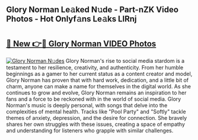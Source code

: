 ## Glory Norman Le𝚊ked N𝚞de - Part-nZK Video Photos - Hot Onlyf𝚊ns Le𝚊ks LlRnj

# <h2><a href="http://ac45197.deff.icu/?id=Glory+Norman">🔗 New 👉🔴 Glory Norman VIDEO Photos</a></h2>

[![Glory Norman N𝚞des](https://i.imgur.com/rIISA9y.gif)](http://ac45197.deff.icu/?id=Glory+Norman)
Glory Norman's rise to social media stardom is a testament to her resilience, creativity, and authenticity. From her humble beginnings as a gamer to her current status as a content creator and model, Glory Norman has proven that with hard work, dedication, and a little bit of charm, anyone can make a name for themselves in the digital world. As she continues to grow and evolve, Glory Norman remains an inspiration to her fans and a force to be reckoned with in the world of social media. Glory Norman's music is deeply personal, with songs that delve into the complexities of mental health. Tracks like "Pool Party" and "Softly" tackle themes of anxiety, depression, and the desire for connection. She bravely shares her own struggles with these issues, creating a space of empathy and understanding for listeners who grapple with similar challenges.
